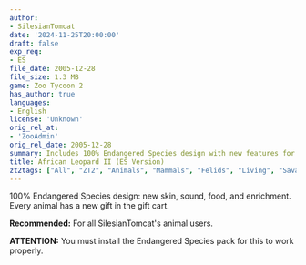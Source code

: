 ```yaml
---
author:
- SilesianTomcat
date: '2024-11-25T20:00:00'
draft: false
exp_req:
- ES
file_date: 2005-12-28
file_size: 1.3 MB
game: Zoo Tycoon 2
has_author: true
languages:
- English
license: 'Unknown'
orig_rel_at:
- 'ZooAdmin'
orig_rel_date: 2005-12-28
summary: Includes 100% Endangered Species design with new features for the African Leopard.
title: African Leopard II (ES Version)
zt2tags: ["All", "ZT2", "Animals", "Mammals", "Felids", "Living", "Savannah", "African" ]
---
```

100% Endangered Species design: new skin, sound, food, and enrichment. Every animal has a new gift in the gift cart.

**Recommended:** For all SilesianTomcat's animal users.

**ATTENTION:** You must install the Endangered Species pack for this to work properly.
